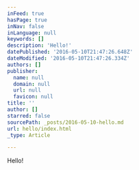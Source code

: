 ```yaml
---
inFeed: true
hasPage: true
inNav: false
inLanguage: null
keywords: []
description: 'Hello!'
datePublished: '2016-05-10T21:47:26.648Z'
dateModified: '2016-05-10T21:47:26.334Z'
authors: []
publisher:
  name: null
  domain: null
  url: null
  favicon: null
title: ''
author: []
starred: false
sourcePath: _posts/2016-05-10-hello.md
url: hello/index.html
_type: Article

---
```

Hello!